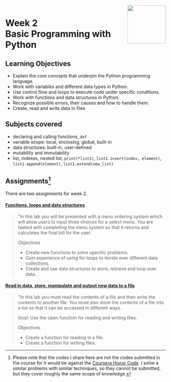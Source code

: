 <a href="../">
  <img src="/img/Programming_in_Python_logo.avif" width="120" align="right">
</a>

# Week 2 <br> Basic Programming with Python

## Learning Objectives
- Explain the core concepts that underpin the Python programming language.
- Work with variables and different data types in Python.
- Use control flow and loops to execute code under specific conditions.
- Work with functions and data structures in Python.
- Recognize possible errors, their causes and how to handle them.
- Create, read and write data in files

## Subjects covered
- declaring and calling functions, `def`
- variable scope: local, enclosing, global, built-in
- data structures: built-in, user-defined
- mutability and immutability
- list, indexes, nested list, `print(*list1)`, `list1.insert(index, element)`, `list1.append(element)`, `list1.extend(new_list)`

## Assignments[^1]

[^1]: Please note that the codes I share here are not the codes submitted in the course for it would be against the [Coursera Honor Code](https://www.coursera.support/s/article/209818863-Coursera-Honor-Code?language=en_US). I solve a similar problems with similar techniques, so they cannot be submitted, but they cover roughly the same scope of knowledge. 

There are two assignments for week 2. 

#### [Functions, loops and data structures](./typecast.py)

> "In this lab you will be presented with a menu ordering system which will allow users to input three choices for a select menu. You are tasked with completing the menu system so that it returns and calculates the final bill for the user.
> 
> Objectives
>- Create new functions to solve specific problems.
>- Gain experience of using for loops to iterate over different data collections.
>- Create and use data structures to store, retrieve and loop over data.

#### [Read in data, store, manipulate and output new data to a file](./typecast.py)

> "In this lab you must read the contents of a file and then write the contents to another file. You must also store the contents of a file into a list so that it can be accessed in different ways. 
> 
> Goal: Use the open function for reading and writing files.
> 
> Objectives
>- Create a function for reading in a file.
>- Create a function for writing files.
